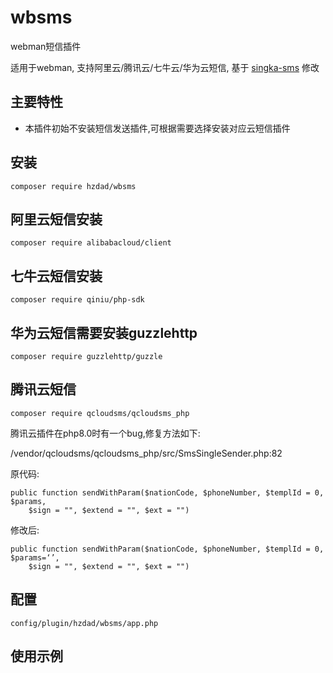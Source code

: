 # wbsms
webman短信插件

适用于webman, 支持阿里云/腾讯云/七牛云/华为云短信, 基于 [singka-sms](https://github.com/SingKa-TECH/singka-sms) 修改

## 主要特性
* 本插件初始不安装短信发送插件,可根据需要选择安装对应云短信插件

## 安装
~~~
composer require hzdad/wbsms
~~~

## 阿里云短信安装
~~~
composer require alibabacloud/client
~~~

## 七牛云短信安装
~~~
composer require qiniu/php-sdk
~~~

## 华为云短信需要安装guzzlehttp
~~~
composer require guzzlehttp/guzzle
~~~


## 腾讯云短信
~~~
composer require qcloudsms/qcloudsms_php
~~~

腾讯云插件在php8.0时有一个bug,修复方法如下:

/vendor/qcloudsms/qcloudsms_php/src/SmsSingleSender.php:82   

原代码:
~~~
public function sendWithParam($nationCode, $phoneNumber, $templId = 0, $params,
    $sign = "", $extend = "", $ext = "")
~~~
修改后:
~~~
public function sendWithParam($nationCode, $phoneNumber, $templId = 0, $params=‘’,
    $sign = "", $extend = "", $ext = "")
~~~




## 配置
~~~
config/plugin/hzdad/wbsms/app.php
~~~

## 使用示例

~~~

~~~

